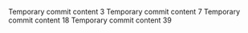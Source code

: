 Temporary commit content 3
Temporary commit content 7
Temporary commit content 18
Temporary commit content 39
